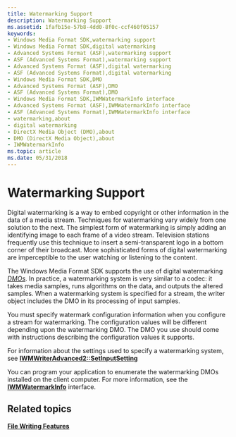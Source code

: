 ```yaml
---
title: Watermarking Support
description: Watermarking Support
ms.assetid: 1fafb15e-57b8-4dd0-8f0c-ccf460f05157
keywords:
- Windows Media Format SDK,watermarking support
- Windows Media Format SDK,digital watermarking
- Advanced Systems Format (ASF),watermarking support
- ASF (Advanced Systems Format),watermarking support
- Advanced Systems Format (ASF),digital watermarking
- ASF (Advanced Systems Format),digital watermarking
- Windows Media Format SDK,DMO
- Advanced Systems Format (ASF),DMO
- ASF (Advanced Systems Format),DMO
- Windows Media Format SDK,IWMWatermarkInfo interface
- Advanced Systems Format (ASF),IWMWatermarkInfo interface
- ASF (Advanced Systems Format),IWMWatermarkInfo interface
- watermarking,about
- digital watermarking
- DirectX Media Object (DMO),about
- DMO (DirectX Media Object),about
- IWMWatermarkInfo
ms.topic: article
ms.date: 05/31/2018
---
```


# Watermarking Support

Digital watermarking is a way to embed copyright or other information in the data of a media stream. Techniques for watermarking vary widely from one solution to the next. The simplest form of watermarking is simply adding an identifying image to each frame of a video stream. Television stations frequently use this technique to insert a semi-transparent logo in a bottom corner of their broadcast. More sophisticated forms of digital watermarking are imperceptible to the user watching or listening to the content.

The Windows Media Format SDK supports the use of digital watermarking [*DMOs*](wmformat-glossary.md). In practice, a watermarking system is very similar to a codec: it takes media samples, runs algorithms on the data, and outputs the altered samples. When a watermarking system is specified for a stream, the writer object includes the DMO in its processing of input samples.

You must specify watermark configuration information when you configure a stream for watermarking. The configuration values will be different depending upon the watermarking DMO. The DMO you use should come with instructions describing the configuration values it supports.

For information about the settings used to specify a watermarking system, see [**IWMWriterAdvanced2::SetInputSetting**](/windows/desktop/api/Wmsdkidl/nf-wmsdkidl-iwmwriteradvanced2-setinputsetting)

You can program your application to enumerate the watermarking DMOs installed on the client computer. For more information, see the [**IWMWatermarkInfo**](/windows/desktop/api/wmsdkidl/nn-wmsdkidl-iwmwatermarkinfo) interface.

## Related topics

<dl> <dt>

[**File Writing Features**](file-writing-features.md)
</dt> </dl>

 

 




